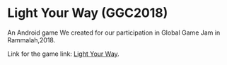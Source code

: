 # Light Your Way (GGC2018)

An Android game We created for our participation in Global Game Jam in Rammalah,2018.

Link for the game link: [Light Your Way](https://globalgamejam.org/2018/games/light-your-way).
